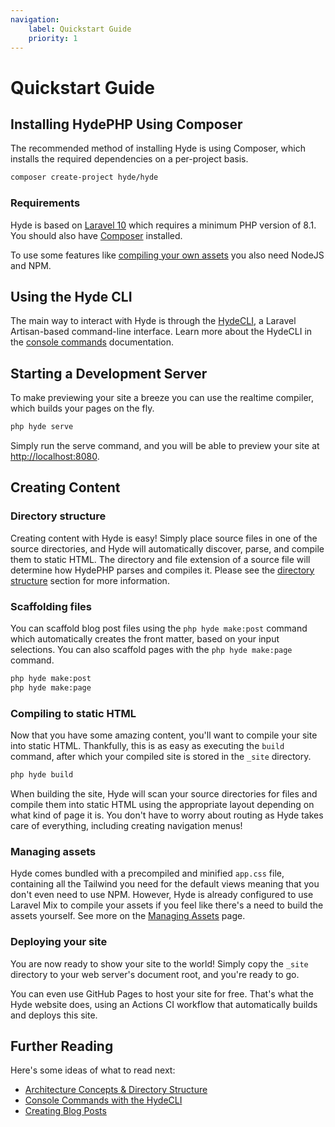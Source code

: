 ```yaml
---
navigation:
    label: Quickstart Guide
    priority: 1
---
```


# Quickstart Guide

## Installing HydePHP Using Composer

The recommended method of installing Hyde is using Composer, which installs the required dependencies on a per-project basis.

```bash
composer create-project hyde/hyde
```

### Requirements

Hyde is based on [Laravel 10](https://laravel.com/docs/10.x/releases)
which requires a minimum PHP version of 8.1.
You should also have [Composer](https://getcomposer.org/) installed.

To use some features like [compiling your own assets](managing-assets)
you also need NodeJS and NPM.

## Using the Hyde CLI

The main way to interact with Hyde is through the [HydeCLI](console-commands), a Laravel Artisan-based command-line interface. Learn more about the HydeCLI in the [console commands](console-commands) documentation.

## Starting a Development Server

To make previewing your site a breeze you can use the realtime compiler, which builds your pages on the fly.

```bash
php hyde serve
```
Simply run the serve command, and you will be able to preview your site at [http://localhost:8080](http://localhost:8080).

## Creating Content

### Directory structure

Creating content with Hyde is easy! Simply place source files in one of the source directories,
and Hyde will automatically discover, parse, and compile them to static HTML.
The directory and file extension of a source file will determine how HydePHP parses and compiles it.
Please see the [directory structure](core-concepts#directory-structure) section for more information.

### Scaffolding files

You can scaffold blog post files using the `php hyde make:post` command which automatically creates the front matter, based on your input selections.
You can also scaffold pages with the `php hyde make:page` command.

```bash
php hyde make:post
php hyde make:page
```

### Compiling to static HTML

Now that you have some amazing content, you'll want to compile your site into static HTML. Thankfully, this is as easy as executing the `build` command, after which your compiled site is stored in the `_site` directory.

```bash
php hyde build
```

When building the site, Hyde will scan your source directories for files and compile them into static HTML using the appropriate layout depending
on what kind of page it is. You don't have to worry about routing as Hyde takes care of everything, including creating navigation menus!

### Managing assets

Hyde comes bundled with a precompiled and minified `app.css` file, containing all the Tailwind you need for the default views meaning that you don't even need to use NPM. However, Hyde is already configured to use Laravel Mix to compile your assets if you feel like there's a need to build the assets yourself. See more on the [Managing Assets](managing-assets) page.

### Deploying your site

You are now ready to show your site to the world! Simply copy the `_site` directory to your web server's document root, and you're ready to go.

You can even use GitHub Pages to host your site for free. That's what the Hyde website does, using an Actions CI workflow that automatically builds and deploys this site.

## Further Reading

Here's some ideas of what to read next:

- [Architecture Concepts & Directory Structure](core-concepts)
- [Console Commands with the HydeCLI](console-commands)
- [Creating Blog Posts](blog-posts)
